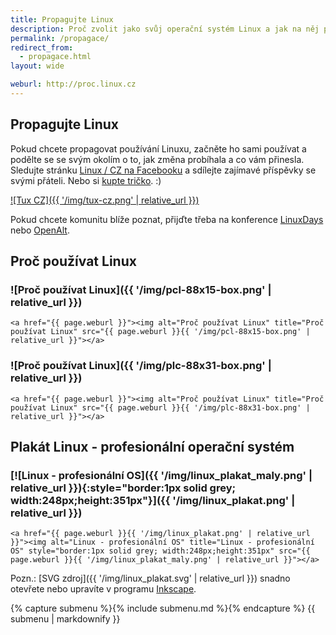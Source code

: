 ```yaml
---
title: Propagujte Linux
description: Proč zvolit jako svůj operační systém Linux a jak na něj přejít. Některé další zajímavé informace + užitečné odkazy.
permalink: /propagace/
redirect_from:
  - propagace.html
layout: wide

weburl: http://proc.linux.cz
---
```

<article markdown="1">

# Propagujte Linux

Pokud chcete propagovat používání Linuxu, začněte ho sami používat a podělte se se svým okolím o to, jak změna probíhala a co vám přinesla. Sledujte stránku [Linux / CZ na Facebooku](https://www.facebook.com/CzechLinux/) a sdílejte zajímavé příspěvky se svými přáteli. Nebo si [kupte tričko](https://www.linuxmarket.cz/). :)

[![Tux CZ]({{ '/img/tux-cz.png' | relative_url }})](https://www.facebook.com/CzechLinux/)

Pokud chcete komunitu blíže poznat, přijďte třeba na konference [LinuxDays](https://www.linuxdays.cz/) nebo [OpenAlt](https://www.openalt.cz/).

## Proč používat Linux

### ![Proč používat Linux]({{ '/img/pcl-88x15-box.png' | relative_url }})
`<a href="{{ page.weburl }}"><img alt="Proč používat Linux" title="Proč používat Linux" src="{{ page.weburl }}{{ '/img/pcl-88x15-box.png' | relative_url }}"></a>`

### ![Proč používat Linux]({{ '/img/plc-88x31-box.png' | relative_url }})
`<a href="{{ page.weburl }}"><img alt="Proč používat Linux" title="Proč používat Linux" src="{{ page.weburl }}{{ '/img/plc-88x31-box.png' | relative_url }}"></a>`

## Plakát Linux - profesionální operační systém

### [![Linux - profesionální OS]({{ '/img/linux_plakat_maly.png' | relative_url }}){:style="border:1px solid grey; width:248px;height:351px"}]({{ '/img/linux_plakat.png' | relative_url }})
`<a href="{{ page.weburl }}{{ '/img/linux_plakat.png' | relative_url }}"><img alt="Linux - profesionální OS" title="Linux - profesionální OS" style="border:1px solid grey; width:248px;height:351px" src="{{ page.weburl }}{{ '/img/linux_plakat_maly.png' | relative_url }}"></a>`

Pozn.: [SVG zdroj]({{ '/img/linux_plakat.svg' | relative_url }}) snadno otevřete nebo upravíte v programu [Inkscape](https://www.inkscape.org/).

</article>

<aside>
  {% capture submenu %}{% include submenu.md %}{% endcapture %}
  {{ submenu | markdownify }}
</aside>
